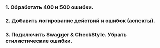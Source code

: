 

### 1. Обработать 400 и 500 ошибки.
### 2. Добавить логирование действий и ошибок (аспекты).
### 3. Подключить Swagger & CheckStyle. Убрать стилистические ошибки.
